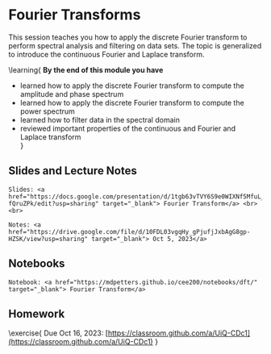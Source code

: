 
# Fourier Transforms

This session teaches you how to apply the discrete Fourier transform to perform spectral analysis and filtering on data sets. The topic is generalized to introduce the continuous Fourier and Laplace transform.  

\learning{
**By the end of this module you have**
- learned how to apply the discrete Fourier transform to compute the amplitude and phase spectrum
- learned how to apply the discrete Fourier transform to compute the power spectrum
- learned how to filter data in the spectral domain
- reviewed important properties of the continuous and Fourier and Laplace transform  
}

## Slides and Lecture Notes

~~~
Slides: <a href="https://docs.google.com/presentation/d/1tgb63vTVY6S9e0WIXNf5MfuL_AzIdu0sKpb-fQruZPk/edit?usp=sharing" target="_blank"> Fourier Transform</a> <br><br>
~~~

~~~
Notes: <a href="https://drive.google.com/file/d/10FDL03vgqHy_gPjufjJxbAgG8gp-HZSK/view?usp=sharing" target="_blank"> Oct 5, 2023</a>
~~~


## Notebooks

~~~
Notebook: <a href="https://mdpetters.github.io/cee200/notebooks/dft/" target="_blank"> Fourier Transform</a>
~~~


## Homework

\exercise{
Due Oct 16, 2023: [https://classroom.github.com/a/UiQ-CDc1](https://classroom.github.com/a/UiQ-CDc1) 
}
